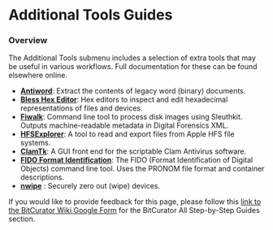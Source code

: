 Additional Tools Guides
===========================





### Overview

The Additional Tools submenu includes a selection of extra tools that may be useful in various workflows. Full documentation for these can be found elsewhere online.

* [**Antiword**](https://github.com/grobian/antiword): Extract the contents of legacy word (binary) documents.
* [**Bless Hex Editor**](https://github.com/afrantzis/bless): Hex editors to inspect and edit hexadecimal representations of files and devices.
* [**Fiwalk**](https://github.com/anarchivist/fiwalk-dgi): Command line tool to process disk images using Sleuthkit. Outputs machine-readable metadata in Digital Forensics XML.
* [**HFSExplorer**](https://www.catacombae.org/hfsexplorer/): A tool to read and export files from Apple HFS file systems.
* [**ClamTk**](https://github.com/dave-theunsub/clamtk): A GUI front end for the scriptable Clam Antivirus software.
* [**FIDO Format Identification**](https://github.com/openpreserve/fido): The FIDO (Format Identification of Digital Objects) command line tool. Uses the PRONOM file format and container descriptions.
* [**nwipe**](https://github.com/martijnvanbrummelen/nwipe) : Securely zero out (wipe) devices.



  








 If you would like to provide feedback for this page, please follow this [link to the BitCurator Wiki Google Form](https://docs.google.com/forms/d/e/1FAIpQLSelmRx1VmgDEg3dU5_8cXZy9MZ5v8_sAl-Ur2nPFLAi6Lvu2w/viewform?usp=sf_link) for the BitCurator All Step-by-Step Guides section.
